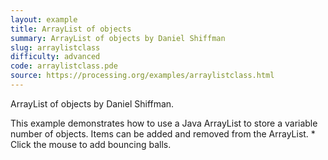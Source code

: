```yaml
---
layout: example
title: ArrayList of objects
summary: ArrayList of objects by Daniel Shiffman
slug: arraylistclass
difficulty: advanced
code: arraylistclass.pde
source: https://processing.org/examples/arraylistclass.html
---
```


ArrayList of objects by Daniel Shiffman. 

 This example demonstrates how to use a Java ArrayList to store a variable number of objects.  Items can be added and removed from the ArrayList. * Click the mouse to add bouncing balls.

